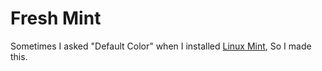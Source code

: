 # Fresh Mint

Sometimes I asked "Default Color" when I installed [Linux Mint](https://www.linuxmint.com/), So I made this.
